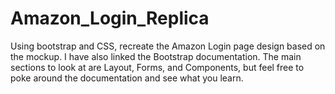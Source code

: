 # Amazon_Login_Replica

Using bootstrap and CSS, recreate the Amazon Login page design based on the mockup. I have also linked the Bootstrap documentation. The main sections to look at are Layout, Forms, and Components, but feel free to poke around the documentation and see what you learn.